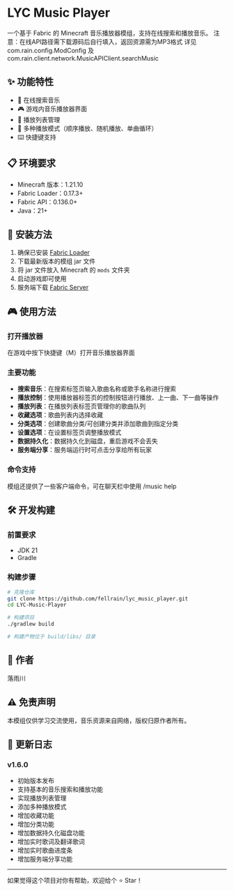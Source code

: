 # LYC Music Player

一个基于 Fabric 的 Minecraft 音乐播放器模组，支持在线搜索和播放音乐。
注意：在线API路径需下载源码后自行填入，返回资源需为MP3格式
详见com.rain.config.ModConfig 及 com.rain.client.network.MusicAPIClient.searchMusic

## ✨ 功能特性

- 🎵 在线搜索音乐
- 🎮 游戏内音乐播放器界面
- 📝 播放列表管理
- 🔄 多种播放模式（顺序播放、随机播放、单曲循环）
- ⌨️ 快捷键支持

## 📋 环境要求

- Minecraft 版本：1.21.10
- Fabric Loader：0.17.3+
- Fabric API：0.136.0+
- Java：21+

## 🔧 安装方法

1. 确保已安装 [Fabric Loader](https://fabricmc.net/use/)
2. 下载最新版本的模组 jar 文件
3. 将 jar 文件放入 Minecraft 的 `mods` 文件夹
4. 启动游戏即可使用
5. 服务端下载 [Fabric Server](https://fabricmc.net/use/server/)

## 🎮 使用方法

### 打开播放器
在游戏中按下快捷键（M）打开音乐播放器界面

### 主要功能
- **搜索音乐**：在搜索标签页输入歌曲名称或歌手名称进行搜索
- **播放控制**：使用播放器标签页的控制按钮进行播放、上一曲、下一曲等操作
- **播放列表**：在播放列表标签页管理你的歌曲队列
- **收藏选项**：歌曲列表内选择收藏
- **分类选项**：创建歌曲分类/可创建分类并添加歌曲到指定分类
- **设置选项**：在设置标签页调整播放模式
- **数据持久化**：数据持久化到磁盘，重启游戏不会丢失
- **服务端分享**：服务端运行时可点击分享给所有玩家

### 命令支持
模组还提供了一些客户端命令，可在聊天栏中使用 /music help

## 🛠️ 开发构建

### 前置要求
- JDK 21
- Gradle

### 构建步骤
```bash
# 克隆仓库
git clone https://github.com/fellrain/lyc_music_player.git
cd LYC-Music-Player

# 构建项目
./gradlew build

# 构建产物位于 build/libs/ 目录
```

## 👤 作者

落雨川

## ⚠️ 免责声明

本模组仅供学习交流使用，音乐资源来自网络，版权归原作者所有。

## 📝 更新日志

### v1.6.0
- 初始版本发布
- 支持基本的音乐搜索和播放功能
- 实现播放列表管理
- 添加多种播放模式
- 增加收藏功能
- 增加分类功能
- 增加数据持久化磁盘功能
- 增加实时歌词及翻译歌词
- 增加实时歌曲进度条
- 增加服务端分享功能

---

如果觉得这个项目对你有帮助，欢迎给个 ⭐ Star！